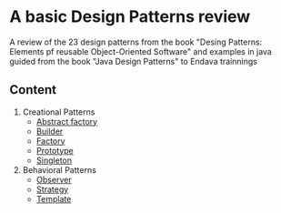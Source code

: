 # A basic Design Patterns review
A review of the 23 design patterns from the book "Desing Patterns: Elements pf reusable Object-Oriented Software" and examples in java guided from the book "Java Design Patterns" to Endava trainnings
## Content
1. Creational Patterns
    * [Abstract factory](./src/abstractfactory)
    * [Builder](./src/builder)
    * [Factory](./src/factory)
    * [Prototype](./src/prototype)
    * [Singleton](./src/singleton)
2. Behavioral Patterns
    * [Observer](./src/observer)
    * [Strategy](./src/strategy)
    * [Template](./src/template)